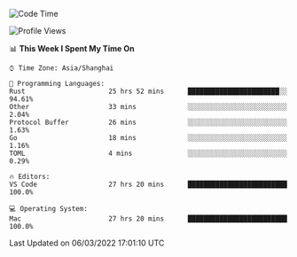 <!--START_SECTION:waka-->
![Code Time](http://img.shields.io/badge/Code%20Time-1%2C063%20hrs%2019%20mins-blue)

![Profile Views](http://img.shields.io/badge/Profile%20Views-11-blue)

📊 **This Week I Spent My Time On** 

```text
⌚︎ Time Zone: Asia/Shanghai

💬 Programming Languages: 
Rust                     25 hrs 52 mins      ███████████████████████░░   94.61% 
Other                    33 mins             ░░░░░░░░░░░░░░░░░░░░░░░░░   2.04% 
Protocol Buffer          26 mins             ░░░░░░░░░░░░░░░░░░░░░░░░░   1.63% 
Go                       18 mins             ░░░░░░░░░░░░░░░░░░░░░░░░░   1.16% 
TOML                     4 mins              ░░░░░░░░░░░░░░░░░░░░░░░░░   0.29%

🔥 Editors: 
VS Code                  27 hrs 20 mins      █████████████████████████   100.0%

💻 Operating System: 
Mac                      27 hrs 20 mins      █████████████████████████   100.0%

```


 Last Updated on 06/03/2022 17:01:10 UTC
<!--END_SECTION:waka-->
